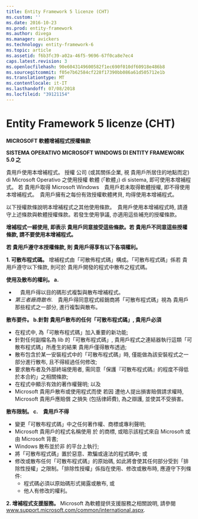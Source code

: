 ```yaml
---
title: Entity Framework 5 licenze (CHT)
ms.custom: ''
ms.date: 2016-10-23
ms.prod: entity-framework
ms.author: divega
ms.manager: avickers
ms.technology: entity-framework-6
ms.topic: article
ms.assetid: f6b3fc39-a02a-46f5-9696-67f0ca8e7ec4
caps.latest.revision: 3
ms.openlocfilehash: 90e6043149600582f1ec690f010df60918e486b8
ms.sourcegitcommit: f05e7b62584cf228f17390bb086a61d505712e1b
ms.translationtype: MT
ms.contentlocale: it-IT
ms.lasthandoff: 07/08/2018
ms.locfileid: "39121154"
---
```

# <a name="entity-framework-5-license-cht"></a>Entity Framework 5 licenze (CHT)
**MICROSOFT 軟體增補程式授權條款**

**SISTEMA OPERATIVO MICROSOFT WINDOWS DI ENTITY FRAMEWORK 5.0 之**

貴用戶使用本增補程式。 授權 公司 (或其關係企業, 視 貴用戶所居住的地點而定) di Microsoft Operativo 之使用授權 軟體 (「軟體」) di sistema, 即可使用本增補程式。 若 貴用戶取得 Microsoft Windows　貴用戶若未取得軟體授權, 即不得使用本增補程式。　貴用戶擁有之每份有效授權軟體拷貝, 均得使用本增補程式。

以下授權款條說明本增補程式之其他使用條款。　貴用戶使用本增補程式時, 請遵守上述條款與軟體授權條款。若發生使用爭議, 亦適用這些補充的授權條款。

**增補程式一經使用, 即表示 貴用戶同意接受這些條款。若 貴用戶不同意這些授權條款, 請不要使用本增補程式。**

**若 貴用戶遵守本授權條款, 則 貴用戶得享有以下各項權利。**

**1. 可散布程式碼。** 增補程式由「可散佈程式碼」構成。「可散布程式碼」係若 貴用戶遵守以下條款, 則可於 貴用戶開發的程式中散布之程式碼。

**使用及散布的權利。 a.**

-   　貴用戶得以目的碼形式複製與散布增補程式。
-   *第三者廠商散布*.　貴用戶得同意程式經銷商將「可散布程式碼」視為 貴用戶那些程式之一部分, 進行複製與散布。

**散布要件。 b.針對 貴用戶散布的任何「可散布程式碼」, 貴用戶必須**

-   在程式中, 為「可散布程式碼」加入重要的新功能;
-   針對任何副檔名為 lib 的「可散布程式碼」, 貴用戶程式之連結器執行這類「可散布程式碼」所產生的結果 貴用戶僅得散布透過;
-   散布包含於某一安裝程式中的「可散布程式碼」時, 僅能做為該安裝程式之一部分進行散布, 且不得經過任何修改;
-   要求散布者及外部終端使用者, 需同意「保護『可散布程式碼』的程度不得低於本合約」之相關條款;
-   在程式中顯示有效的著作權聲明; 以及
-   Microsoft 貴用戶散布或使用程式而使 若因 遭他人提出損害賠償請求權時, Microsoft 貴用戶應賠償 之損失 (包括律師費), 為之辯護, 並使其不受損害。

**散布限制。 c.　貴用戶不得**

-   變更「可散布程式碼」中之任何著作權、商標或專利聲明;
-   Microsoft 貴用戶的程式名稱使用 於 的商標, 或暗示該程式來自 Microsoft 或由 Microsoft 背書;
-   Windows 散布並於非 的平台上執行;
-   將「可散布程式碼」置於惡意、欺騙或違法的程式碼中; 或
-   修改或散布任何「可散布程式碼」的原始碼, 如此將會使其任何部分受到「排除性授權」之限制。「排除性授權」係指在使用、修改或散布時, 應遵守下列條件:
    -   程式碼必須以原始碼形式揭露或散布, 或
    -   他人有修改的權利。

**2. 增補程式支援服務。** Microsoft 為軟體提供支援服務之相關說明, 請參閱 www.support.microsoft.com/common/international.aspx.
